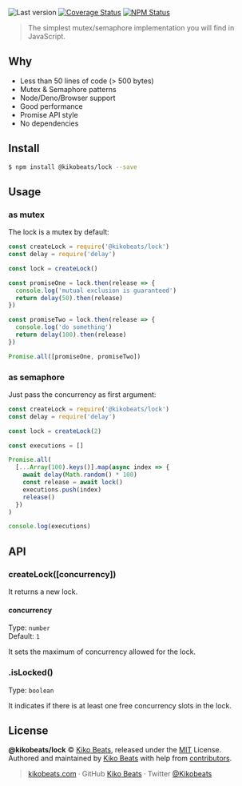 ![Last version](https://img.shields.io/github/tag/Kikobeats/lock.svg?style=flat-square)
[![Coverage Status](https://img.shields.io/coveralls/Kikobeats/lock.svg?style=flat-square)](https://coveralls.io/github/Kikobeats/lock)
[![NPM Status](https://img.shields.io/npm/dm/lock.svg?style=flat-square)](https://www.npmjs.org/package/lock)

> The simplest mutex/semaphore implementation you will find in JavaScript.

## Why

- Less than 50 lines of code (> 500 bytes)
- Mutex & Semaphore patterns
- Node/Deno/Browser support
- Good performance
- Promise API style
- No dependencies

## Install

```bash
$ npm install @kikobeats/lock --save
```

## Usage

### as mutex

The lock is a mutex by default:

```js
const createLock = require('@kikobeats/lock')
const delay = require('delay')

const lock = createLock()

const promiseOne = lock.then(release => {
  console.log('mutual exclusion is guaranteed')
  return delay(50).then(release)
})

const promiseTwo = lock.then(release => {
  console.log('do something')
  return delay(100).then(release)
})

Promise.all([promiseOne, promiseTwo])
```

### as semaphore

Just pass the concurrency as first argument:

```js
const createLock = require('@kikobeats/lock')
const delay = require('delay')

const lock = createLock(2)

const executions = []

Promise.all(
  [...Array(100).keys()].map(async index => {
    await delay(Math.random() * 100)
    const release = await lock()
    executions.push(index)
    release()
  })
)

console.log(executions)
```

## API

### createLock([concurrency])

It returns a new lock.

#### concurrency

Type: `number`<br>
Default: `1`

It sets the maximum of concurrency allowed for the lock.

### .isLocked()

Type: `boolean`

It indicates if there is at least one free concurrency slots in the lock.

## License

**@kikobeats/lock** © [Kiko Beats](https://kikobeats.com), released under the [MIT](https://github.com/Kikobeats/lock/blob/master/LICENSE.md) License.<br>
Authored and maintained by [Kiko Beats](https://kikobeats.com) with help from [contributors](https://github.com/Kikobeats/lock/contributors).

> [kikobeats.com](https://kikobeats.com) · GitHub [Kiko Beats](https://github.com/Kikobeats) · Twitter [@Kikobeats](https://twitter.com/Kikobeats)
